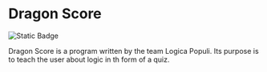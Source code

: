 # Dragon Score
![Static Badge](https://img.shields.io/badge/Verson-1.3.5.0--alpha-%23FF00BF)

Dragon Score is a program written by the team Logica Populi.
Its purpose is to teach the user about logic in th form of a quiz.